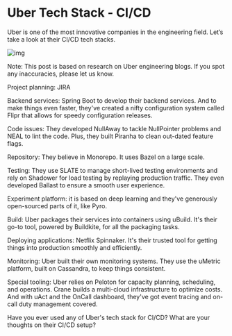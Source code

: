 # Uber Tech Stack - CI/CD

Uber is one of the most innovative companies in the engineering field. Let’s take a look at their CI/CD tech stacks.

![img](https://substackcdn.com/image/fetch/w_1456,c_limit,f_auto,q_auto:good,fl_progressive:steep/https%3A%2F%2Fsubstack-post-media.s3.amazonaws.com%2Fpublic%2Fimages%2F7e3961a1-73b5-48a7-be54-e983ad5570e2_1280x1129.png)

Note: This post is based on research on Uber engineering blogs. If you spot any inaccuracies, please let us know.

Project planning: JIRA

Backend services: Spring Boot to develop their backend services. And to make things even faster, they've created a nifty configuration system called Flipr that allows for speedy configuration releases.

Code issues: They developed NullAway to tackle NullPointer problems and NEAL to lint the code. Plus, they built Piranha to clean out-dated feature flags.

Repository: They believe in Monorepo. It uses Bazel on a large scale.

Testing: They use SLATE to manage short-lived testing environments and rely on Shadower for load testing by replaying production traffic. They even developed Ballast to ensure a smooth user experience.

Experiment platform: it is based on deep learning and they've generously open-sourced parts of it, like Pyro.

Build: Uber packages their services into containers using uBuild. It's their go-to tool, powered by Buildkite, for all the packaging tasks.

Deploying applications: Netflix Spinnaker. It's their trusted tool for getting things into production smoothly and efficiently.

Monitoring: Uber built their own monitoring systems. They use the uMetric platform, built on Cassandra, to keep things consistent.

Special tooling: Uber relies on Peloton for capacity planning, scheduling, and operations. Crane builds a multi-cloud infrastructure to optimize costs. And with uAct and the OnCall dashboard, they've got event tracing and on-call duty management covered.

Have you ever used any of Uber's tech stack for CI/CD? What are your thoughts on their CI/CD setup?
